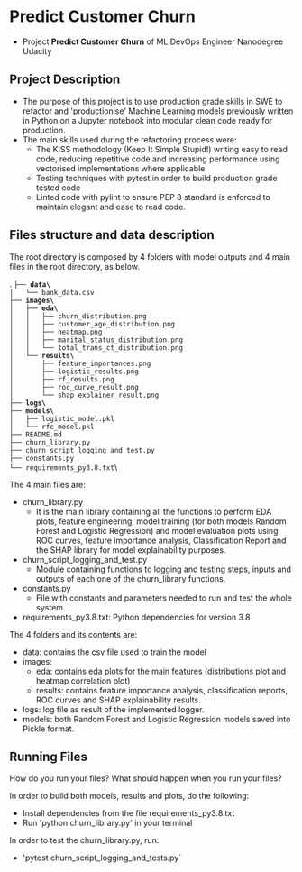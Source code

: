 # Predict Customer Churn

- Project **Predict Customer Churn** of ML DevOps Engineer Nanodegree Udacity

## Project Description
- The purpose of this project is to use production grade skills in SWE to refactor and 'productionise' Machine Learning models previously written in Python on a Jupyter notebook into modular clean code ready for production.
- The main skills used during the refactoring process were:
  - The KISS methodology (Keep It Simple Stupid!) writing easy to read code, reducing repetitive code and increasing performance using vectorised implementations where applicable 
  - Testing techniques with pytest in order to build production grade tested code
  - Linted code with pylint to ensure PEP 8 standard is enforced to maintain elegant and ease to read code.

## Files structure and data description
The root directory is composed by 4 folders with model outputs and 4 main files in the root directory, as below.

 .
`├── `**`data\`**\
`│   └── bank_data.csv`\
`├── `**`images\`**\
`│   ├── `**`eda\`**\
`│   │   ├── churn_distribution.png`\
`│   │   ├── customer_age_distribution.png`\
`│   │   ├── heatmap.png`\
`│   │   ├── marital_status_distribution.png`\
`│   │   └── total_trans_ct_distribution.png`\
`│   └── `**`results\`**\
`│       ├── feature_importances.png`\
`│       ├── logistic_results.png`\
`│       ├── rf_results.png`\
`│       ├── roc_curve_result.png`\
`│       └── shap_explainer_result.png`\
`├── `**`logs\`**\
`├── `**`models\`**\
`│   ├── logistic_model.pkl`\
`│   └── rfc_model.pkl`\
`├── README.md`\
`├── churn_library.py`\
`├── churn_script_logging_and_test.py`\
`├── constants.py`\
`└── requirements_py3.8.txt`\

The 4 main files are:
- churn_library.py
  - It is the main library containing all the functions to perform EDA plots, feature engineering, model training (for both models Random Forest and Logistic Regression) and model evaluation plots using ROC curves, feature importance analysis, Classification Report and the SHAP library for model explainability purposes.
- churn_script_logging_and_test.py
  - Module containing functions to logging and testing steps, inputs and outputs of each one of the churn_library functions.
- constants.py
  - File with constants and parameters needed to run and test the whole system.
- requirements_py3.8.txt: Python dependencies for version 3.8

The 4 folders and its contents are:
- data: contains the csv file used to train the model
- images:
  - eda: contains eda plots for the main features (distributions plot and heatmap correlation plot) 
  - results: contains feature importance analysis, classification reports, ROC curves and SHAP explainability results.
- logs: log file as result of the implemented logger.
- models: both Random Forest and Logistic Regression models saved into Pickle format.

## Running Files
How do you run your files? What should happen when you run your files?

In order to build both models, results and plots, do the following:
- Install dependencies from the file requirements_py3.8.txt
- Run 'python churn_library.py' in your terminal

In order to test the churn_library.py, run:
- 'pytest churn_script_logging_and_tests.py`



